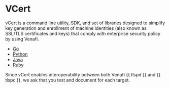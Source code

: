 #  VCert

vCert is a command line utility, SDK, and set of libraries designed to simplify key generation and enrollment of machine identities (also known as SSL/TLS certificates and keys) that comply with enterprise security policy by using Venafi.

- [Go](https://github.com/Venafi/vcert)
- [Python](https://github.com/Venafi/vcert-python)
- [Java](https://github.com/Venafi/vcert-java)
- [Ruby](https://github.com/Venafi/vcert-ruby)

Since vCert enables interoperability between both Venafi {{ tlspd }} and {{ tlspc }}, we ask that you test and document for each target.